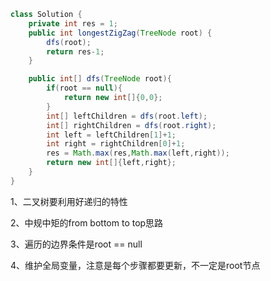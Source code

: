 ```java
class Solution {
    private int res = 1;
    public int longestZigZag(TreeNode root) {
        dfs(root);
        return res-1;
    }

    public int[] dfs(TreeNode root){
        if(root == null){
            return new int[]{0,0};
        }
        int[] leftChildren = dfs(root.left);
        int[] rightChildren = dfs(root.right);
        int left = leftChildren[1]+1;
        int right = rightChildren[0]+1;
        res = Math.max(res,Math.max(left,right));
        return new int[]{left,right};
    }
}
```

1、二叉树要利用好递归的特性

2、中规中矩的from bottom to top思路

3、遍历的边界条件是root == null 

4、维护全局变量，注意是每个步骤都要更新，不一定是root节点







































